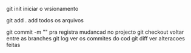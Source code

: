 git init iniciar o vrsionamento

git add . add todos os arquivos 

git commit  -m ""  pra  registra mudancad no projecto
git checkout voltar entre as branches
git log ver os commites do cod
git diff ver alteracoes feitas 
